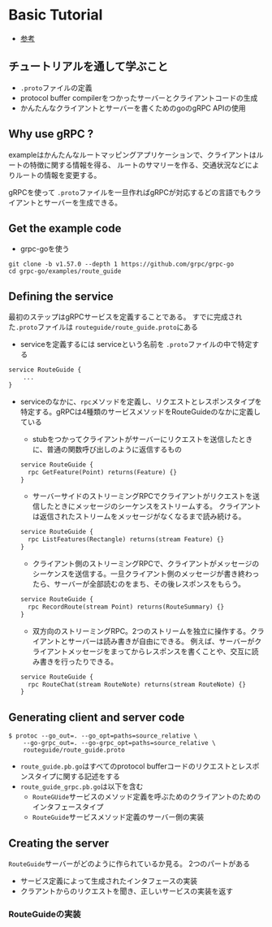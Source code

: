 # Basic Tutorial

- [参考](https://grpc.io/docs/languages/go/basics/)

## チュートリアルを通して学ぶこと

- `.proto`ファイルの定義
- protocol buffer compilerをつかったサーバーとクライアントコードの生成
- かんたんなクライアントとサーバーを書くためのgoのgRPC APIの使用

## Why use gRPC ?

exampleはかんたんなルートマッピングアプリケーションで、クライアントはルートの特徴に関する情報を得る、
ルートのサマリーを作る、交通状況などによりルートの情報を変更する。

gRPCを使って `.proto`ファイルを一旦作ればgRPCが対応するどの言語でもクライアントとサーバーを生成できる。

## Get the example code

- grpc-goを使う

```shell
git clone -b v1.57.0 --depth 1 https://github.com/grpc/grpc-go
cd grpc-go/examples/route_guide
```

## Defining the service

最初のステップはgRPCサービスを定義することである。
すでに完成された`.proto`ファイルは `routeguide/route_guide.proto`にある

- serviceを定義するには serviceという名前を `.proto`ファイルの中で特定する

```proto
service RouteGuide {
    ...
}
```

- serviceのなかに、`rpc`メソッドを定義し、リクエストとレスポンスタイプを特定する。gRPCは4種類のサービスメソッドをRouteGuideのなかに定義している

  - stubをつかってクライアントがサーバーにリクエストを送信したときに、普通の関数呼び出しのように返信するもの

  ```proto
  service RouteGuide {
    rpc GetFeature(Point) returns(Feature) {}
  }
  ```

  - サーバーサイドのストリーミングRPCでクライアントがリクエストを送信したときにメッセージのシーケンスをストリームする。
    クライアントは返信されたストリームをメッセージがなくなるまで読み続ける。

  ```proto
  service RouteGuide {
    rpc ListFeatures(Rectangle) returns(stream Feature) {}
  }
  ```

  - クライアント側のストリーミングRPCで、クライアントがメッセージのシーケンスを送信する。一旦クライアント側のメッセージが書き終わったら、サーバーが全部読むのをまち、その後レスポンスをもらう。

  ```proto
  service RouteGuide {
    rpc RecordRoute(stream Point) returns(RouteSummary) {}
  }
  ```

  - 双方向のストリーミングRPC。2つのストリームを独立に操作する。クライアントとサーバーは読み書きが自由にできる。
  例えば、サーバーがクライアントメッセージをまってからレスポンスを書くことや、交互に読み書きを行ったりできる。

  ```proto
  service RouteGuide {
    rpc RouteChat(stream RouteNote) returns(stream RouteNote) {}
  }
  ```

## Generating client and server code

```shell
$ protoc --go_out=. --go_opt=paths=source_relative \
    --go-grpc_out=. --go-grpc_opt=paths=source_relative \
    routeguide/route_guide.proto
```

- `route_guide.pb.go`はすべてのprotocol bufferコードのリクエストとレスポンスタイプに関する記述をする
- `route_guide_grpc.pb.go`は以下を含む
  - `RouteGUide`サービスのメソッド定義を呼ぶためのクライアントのためのインタフェースタイプ
  - `RouteGuide`サービスメソッド定義のサーバー側の実装

## Creating the server

`RouteGuide`サーバーがどのように作られているか見る。
2つのパートがある

- サービス定義によって生成されたインタフェースの実装
- クラアントからのリクエストを聞き、正しいサービスの実装を返す

### RouteGuideの実装
